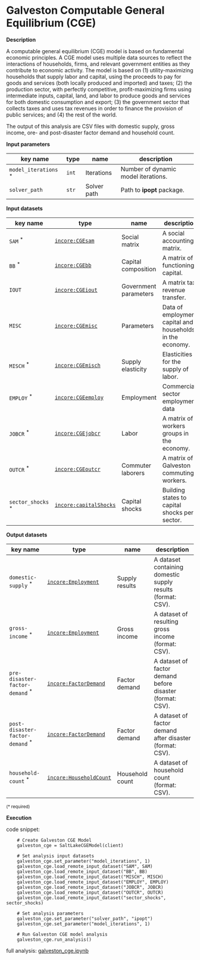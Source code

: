 # Galveston Computable General Equilibrium (CGE)

**Description**

A computable general equilibrium (CGE) model is based on fundamental economic principles. A CGE model uses multiple 
data sources to reflect the interactions of households, firms, and relevant government entities as they contribute 
to economic activity. The model is based on (1) utility-maximizing households that supply labor and capital, 
using the proceeds to pay for goods and services (both locally produced and imported) and taxes; (2) the production 
sector, with perfectly competitive, profit-maximizing firms using intermediate inputs, capital, land, and labor 
to produce goods and services for both domestic consumption and export; (3) the government sector that collects 
taxes and uses tax revenues in order to finance the provision of public services; and (4) the rest of the world. 

The output of this analysis are CSV files with domestic supply, gross income, ore- and post-disaster factor demand 
and household count.

**Input parameters**

key name | type | name | description
--- | --- | --- | ---
`model_iterations` <sup>*</sup> | `int` | Iterations | Number of dynamic model iterations.
`solver_path` | `str` | Solver path | Path to **ipopt** package.

**Input datasets**

key name | type | name | description
--- | --- | --- | ---
`SAM` <sup>*</sup> | [`incore:CGEsam`](https://tools.in-core.org/semantics/api/types/incore:CGEsam) | Social matrix | A social accounting matrix.
`BB` <sup>*</sup> | [`incore:CGEbb`](https://tools.in-core.org/semantics/api/types/incore:CGEbb) | Capital composition | A matrix of functioning capital.
`IOUT` | [`incore:CGEiout`](https://tools.in-core.org/semantics/api/types/incore:CGEiout) | Government parameters | A matrix tax revenue transfer.
`MISC` | [`incore:CGEmisc`](https://tools.in-core.org/semantics/api/types/incore:CGEmisc) | Parameters | Data of employment, capital and households <br>in the economy.
`MISCH` <sup>*</sup> | [`incore:CGEmisch`](https://tools.in-core.org/semantics/api/types/incore:CGEmisch) | Supply elasticity | Elasticities for the supply of labor.
`EMPLOY` <sup>*</sup> | [`incore:CGEemploy`](https://tools.in-core.org/semantics/api/types/incore:CGEemploy) | Employment | Commercial sector employment data
`JOBCR` <sup>*</sup> | [`incore:CGEjobcr`](https://tools.in-core.org/semantics/api/types/incore:CGEjobcr) | Labor | A matrix of workers groups in the economy.
`OUTCR` <sup>*</sup> | [`incore:CGEoutcr`](https://tools.in-core.org/semantics/api/types/incore:CGEoutcr) | Commuter laborers | A matrix of Galveston commuting workers.
`sector_shocks` <sup>*</sup> | [`incore:capitalShocks`](https://tools.in-core.org/semantics/api/types/incore:capitalShocks) | Capital shocks | Building states to capital <br>shocks per sector.

**Output datasets**

key name | type | name | description
--- | --- | --- | ---
`domestic-supply` <sup>*</sup> | [`incore:Employment`](https://tools.in-core.org/semantics/api/types/incore:Employment) | Supply results | A dataset containing domestic supply results (format: CSV).
`gross-income` <sup>*</sup> | [`incore:Employment`](https://tools.in-core.org/semantics/api/types/incore:Employment) | Gross income | A dataset of resulting gross income (format: CSV).
`pre-disaster-factor-demand` <sup>*</sup> | [`incore:FactorDemand`](https://tools.in-core.org/semantics/api/types/incore:FactorDemand) | Factor demand | A dataset of factor demand before disaster (format: CSV).
`post-disaster-factor-demand` <sup>*</sup> | [`incore:FactorDemand`](https://tools.in-core.org/semantics/api/types/incore:FactorDemand) | Factor demand | A dataset of factor demand after disaster (format: CSV).
`household-count` <sup>*</sup> | [`incore:HouseholdCount`](https://tools.in-core.org/semantics/api/types/incore:HouseholdCount) | Household count | A dataset of household count (format: CSV).

<small>(* required)</small>

**Execution**

code snippet:

```
    # Create Galveston CGE Model
    galveston_cge = SaltLakeCGEModel(client)
    
    # Set analysis input datasets
    galveston_cge.set_parameter("model_iterations", 1)
    galveston_cge.load_remote_input_dataset("SAM", SAM)
    galveston_cge.load_remote_input_dataset("BB", BB)
    galveston_cge.load_remote_input_dataset("MISCH", MISCH)
    galveston_cge.load_remote_input_dataset("EMPLOY", EMPLOY)
    galveston_cge.load_remote_input_dataset("JOBCR", JOBCR)
    galveston_cge.load_remote_input_dataset("OUTCR", OUTCR)
    galveston_cge.load_remote_input_dataset("sector_shocks", sector_shocks)

    # Set analysis parameters
    galveston_cge.set_parameter("solver_path", "ipopt")
    galveston_cge.set_parameter("model_iterations", 1)

    # Run Galveston CGE model analysis
    galveston_cge.run_analysis()
```

full analysis: [galveston_cge.ipynb](https://github.com/IN-CORE/incore-docs/blob/main/notebooks/galveston_cge.ipynb)
